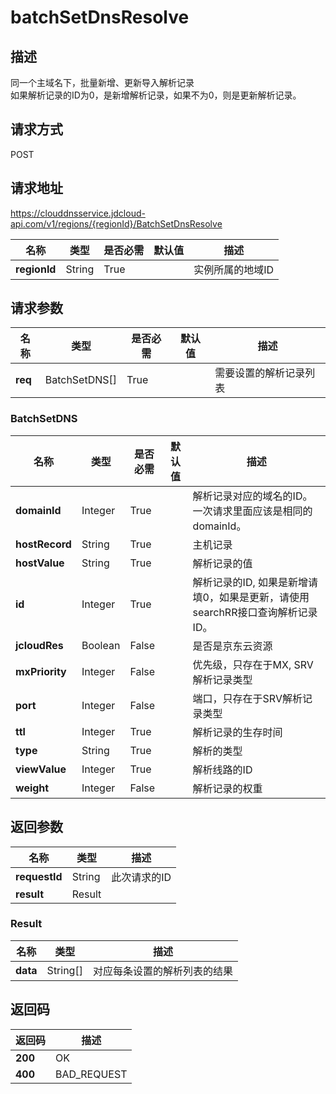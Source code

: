 # batchSetDnsResolve


## 描述
同一个主域名下，批量新增、更新导入解析记录<br>
如果解析记录的ID为0，是新增解析记录，如果不为0，则是更新解析记录。


## 请求方式
POST

## 请求地址
https://clouddnsservice.jdcloud-api.com/v1/regions/{regionId}/BatchSetDnsResolve

|名称|类型|是否必需|默认值|描述|
|---|---|---|---|---|
|**regionId**|String|True| |实例所属的地域ID|

## 请求参数
|名称|类型|是否必需|默认值|描述|
|---|---|---|---|---|
|**req**|BatchSetDNS[]|True| |需要设置的解析记录列表|

### BatchSetDNS
|名称|类型|是否必需|默认值|描述|
|---|---|---|---|---|
|**domainId**|Integer|True| |解析记录对应的域名的ID。一次请求里面应该是相同的domainId。|
|**hostRecord**|String|True| |主机记录|
|**hostValue**|String|True| |解析记录的值|
|**id**|Integer|True| |解析记录的ID, 如果是新增请填0，如果是更新，请使用searchRR接口查询解析记录ID。|
|**jcloudRes**|Boolean|False| |是否是京东云资源|
|**mxPriority**|Integer|False| |优先级，只存在于MX, SRV解析记录类型|
|**port**|Integer|False| |端口，只存在于SRV解析记录类型|
|**ttl**|Integer|True| |解析记录的生存时间|
|**type**|String|True| |解析的类型|
|**viewValue**|Integer|True| |解析线路的ID|
|**weight**|Integer|False| |解析记录的权重|

## 返回参数
|名称|类型|描述|
|---|---|---|
|**requestId**|String|此次请求的ID|
|**result**|Result| |

### Result
|名称|类型|描述|
|---|---|---|
|**data**|String[]|对应每条设置的解析列表的结果|

## 返回码
|返回码|描述|
|---|---|
|**200**|OK|
|**400**|BAD_REQUEST|
